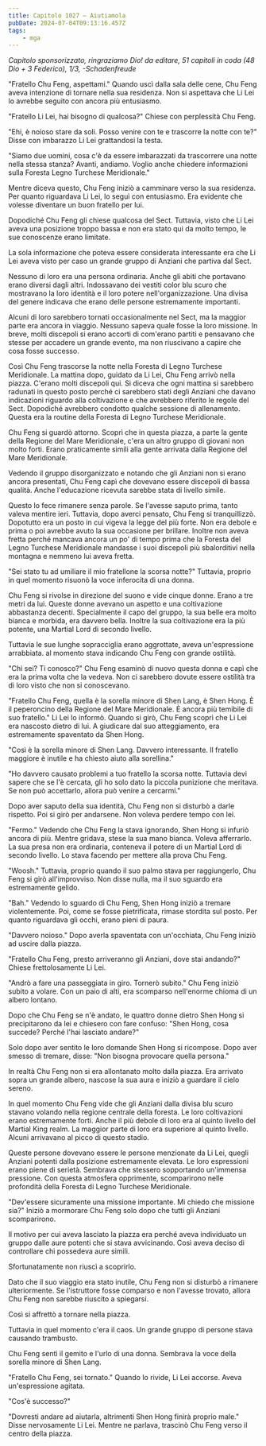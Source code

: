 ```yaml
---
title: Capitolo 1027 – Aiutiamola
pubDate: 2024-07-04T09:13:16.457Z
tags:
    - mga
---
```



<em>Capitolo sponsorizzato, ringraziamo Dio!
da editare,
51 capitoli in coda (48 Dio + 3 Federico), 1/3,
-Schadenfreude</em>


"Fratello Chu Feng, aspettami." Quando uscì dalla sala delle cene, Chu Feng aveva intenzione di tornare nella sua residenza. Non si aspettava che Li Lei lo avrebbe seguito con ancora più entusiasmo.


"Fratello Li Lei, hai bisogno di qualcosa?" Chiese con perplessità Chu Feng.


"Ehi, è noioso stare da soli. Posso venire con te e trascorre la notte con te?" Disse con imbarazzo Li Lei grattandosi la testa.


"Siamo due uomini, cosa c'è da essere imbarazzati da trascorrere una notte nella stessa stanza? Avanti, andiamo. Voglio anche chiedere informazioni sulla Foresta Legno Turchese Meridionale."


Mentre diceva questo, Chu Feng iniziò a camminare verso la sua residenza. Per quanto riguardava Li Lei, lo seguì con entusiasmo. Era evidente che volesse diventare un buon fratello per lui.


Dopodiché Chu Feng gli chiese qualcosa del Sect. Tuttavia, visto che Li Lei aveva una posizione troppo bassa e non era stato qui da molto tempo, le sue conoscenze erano limitate.


La sola informazione che poteva essere considerata interessante era che Li Lei aveva visto per caso un grande gruppo di Anziani che partiva dal Sect.


Nessuno di loro era una persona ordinaria. Anche gli abiti che portavano erano diversi dagli altri. Indossavano dei vestiti color blu scuro che mostravano la loro identità e il loro potere nell'organizzazione. Una divisa del genere indicava che erano delle persone estremamente importanti.


Alcuni di loro sarebbero tornati occasionalmente nel Sect, ma la maggior parte era ancora in viaggio. Nessuno sapeva quale fosse la loro missione. In breve, molti discepoli si erano accorti di com'erano partiti e pensavano che stesse per accadere un grande evento, ma non riuscivano a capire che cosa fosse successo.


Così Chu Feng trascorse la notte nella Foresta di Legno Turchese Meridionale. La mattina dopo, guidato da Li Lei, Chu Feng arrivò nella piazza. C'erano molti discepoli qui. Si diceva che ogni mattina si sarebbero radunati in questo posto perché ci sarebbero stati degli Anziani che davano indicazioni riguardo alla coltivazione e che avrebbero riferito le regole del Sect. Dopodiché avrebbero condotto qualche sessione di allenamento. Questa era la routine della Foresta di Legno Turchese Meridionale.


Chu Feng si guardò attorno. Scoprì che in questa piazza, a parte la gente della Regione del Mare Meridionale, c'era un altro gruppo di giovani non molto forti. Erano praticamente simili alla gente arrivata dalla Regione del Mare Meridionale.


Vedendo il gruppo disorganizzato e notando che gli Anziani non si erano ancora presentati, Chu Feng capì che dovevano essere discepoli di bassa qualità. Anche l'educazione ricevuta sarebbe stata di livello simile.


Questo lo fece rimanere senza parole. Se l'avesse saputo prima, tanto valeva mentire ieri. Tuttavia, dopo averci pensato, Chu Feng si tranquillizzò. Dopotutto era un posto in cui vigeva la legge del più forte. Non era debole e prima o poi avrebbe avuto la sua occasione per brillare. Inoltre non aveva fretta perché mancava ancora un po' di tempo prima che la Foresta del Legno Turchese Meridionale mandasse i suoi discepoli più sbalorditivi nella montagna e nemmeno lui aveva fretta.


"Sei stato tu ad umiliare il mio fratellone la scorsa notte?" Tuttavia, proprio in quel momento risuonò la voce inferocita di una donna.


Chu Feng si rivolse in direzione del suono e vide cinque donne. Erano a tre metri da lui. Queste donne avevano un aspetto e una coltivazione abbastanza decenti. Specialmente il capo del gruppo, la sua belle era molto bianca e morbida, era davvero bella. Inoltre la sua coltivazione era la più potente, una Martial Lord di secondo livello.


Tuttavia le sue lunghe sopracciglia erano aggrottate, aveva un'espressione arrabbiata. al momento stava indicando Chu Feng con grande ostilità.


"Chi sei? Ti conosco?" Chu Feng esaminò di nuovo questa donna e capì che era la prima volta che la vedeva. Non ci sarebbero dovute essere ostilità tra di loro visto che non si conoscevano.


"Fratello Chu Feng, quella è la sorella minore di Shen Lang, è Shen Hong. È il peperoncino della Regione del Mare Meridionale. È ancora più temibile di suo fratello." Li Lei lo informò. Quando si girò, Chu Feng scoprì che Li Lei era nascosto dietro di lui. A giudicare dal suo atteggiamento, era estremamente spaventato da Shen Hong.


"Così è la sorella minore di Shen Lang. Davvero interessante. Il fratello maggiore è inutile e ha chiesto aiuto alla sorellina."


"Ho davvero causato problemi a tuo fratello la scorsa notte. Tuttavia devi sapere che se l'è cercata, gli ho solo dato la piccola punizione che meritava. Se non può accettarlo, allora può venire a cercarmi."


Dopo aver saputo della sua identità, Chu Feng non si disturbò a darle rispetto. Poi si girò per andarsene. Non voleva perdere tempo con lei.


"Fermo." Vedendo che Chu Feng la stava ignorando, Shen Hong si infuriò ancora di più. Mentre gridava, stese la sua mano bianca. Voleva afferrarlo. La sua presa non era ordinaria, conteneva il potere di un Martial Lord di secondo livello. Lo stava facendo per mettere alla prova Chu Feng.


"Woosh." Tuttavia, proprio quando il suo palmo stava per raggiungerlo, Chu Feng si girò all'improvviso. Non disse nulla, ma il suo sguardo era estremamente gelido.


"Bah." Vedendo lo sguardo di Chu Feng, Shen Hong iniziò a tremare violentemente. Poi, come se fosse pietrificata, rimase stordita sul posto. Per quanto riguardava gli occhi, erano pieni di paura.


"Davvero noioso." Dopo averla spaventata con un'occhiata, Chu Feng iniziò ad uscire dalla piazza.


"Fratello Chu Feng, presto arriveranno gli Anziani, dove stai andando?" Chiese frettolosamente Li Lei.


"Andrò a fare una passeggiata in giro. Tornerò subito." Chu Feng iniziò subito a volare. Con un paio di alti, era scomparso nell'enorme chioma di un albero lontano.


Dopo che Chu Feng se n'è andato, le quattro donne dietro Shen Hong si precipitarono da lei e chiesero con fare confuso: "Shen Hong, cosa succede? Perché l'hai lasciato andare?"


Solo dopo aver sentito le loro domande Shen Hong si ricompose. Dopo aver smesso di tremare, disse: "Non bisogna provocare quella persona."


In realtà Chu Feng non si era allontanato molto dalla piazza. Era arrivato sopra un grande albero, nascose la sua aura e iniziò a guardare il cielo sereno.


In quel momento Chu Feng vide che gli Anziani dalla divisa blu scuro stavano volando nella regione centrale della foresta. Le loro coltivazioni erano estremamente forti. Anche il più debole di loro era al quinto livello del Martial King realm. La maggior parte di loro era superiore al quinto livello. Alcuni arrivavano al picco di questo stadio.


Queste persone dovevano essere le persone menzionate da Li Lei, quegli Anziani potenti dalla posizione estremamente elevata. Le loro espressioni erano piene di serietà. Sembrava che stessero sopportando un'immensa pressione. Con questa atmosfera opprimente, scomparirono nelle profondità della Foresta di Legno Turchese Meridionale.


"Dev'essere sicuramente una missione importante. Mi chiedo che missione sia?" Iniziò a mormorare Chu Feng solo dopo che tutti gli Anziani scomparirono.


Il motivo per cui aveva lasciato la piazza era perché aveva individuato un gruppo dalle aure potenti che si stava avvicinando. Così aveva deciso di controllare chi possedeva aure simili.


Sfortunatamente non riuscì a scoprirlo.


Dato che il suo viaggio era stato inutile, Chu Feng non si disturbò a rimanere ulteriormente. Se l'istruttore fosse comparso e non l'avesse trovato, allora Chu Feng non sarebbe riuscito a spiegarsi.


Così si affrettò a tornare nella piazza.


Tuttavia in quel momento c'era il caos. Un grande gruppo di persone stava causando trambusto.


Chu Feng sentì il gemito e l'urlo di una donna. Sembrava la voce della sorella minore di Shen Lang.


"Fratello Chu Feng, sei tornato." Quando lo rivide, Li Lei accorse. Aveva un'espressione agitata.


"Cos'è successo?"


"Dovresti andare ad aiutarla, altrimenti Shen Hong finirà proprio male." Disse nervosamente Li Lei. Mentre ne parlava, trascinò Chu Feng verso il centro della piazza.
                                


                                



